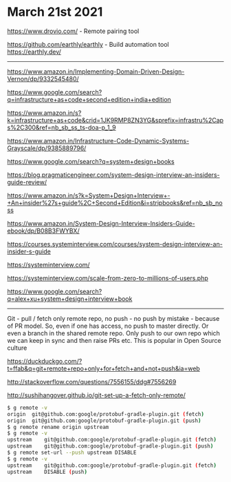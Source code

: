 # March 21st 2021

https://www.drovio.com/ - Remote pairing tool

https://github.com/earthly/earthly - Build automation tool
https://earthly.dev/

---

https://www.amazon.in/Implementing-Domain-Driven-Design-Vernon/dp/9332545480/

https://www.google.com/search?q=infrastructure+as+code+second+edition+india+edition

https://www.amazon.in/s?k=infrastructure+as+code&crid=1JK9RMP8ZN3YG&sprefix=infrastru%2Caps%2C300&ref=nb_sb_ss_ts-doa-p_1_9

https://www.amazon.in/Infrastructure-Code-Dynamic-Systems-Grayscale/dp/9385889796/

https://www.google.com/search?q=system+design+books

https://blog.pragmaticengineer.com/system-design-interview-an-insiders-guide-review/

https://www.amazon.in/s?k=System+Design+Interview+-+An+insider%27s+guide%2C+Second+Edition&i=stripbooks&ref=nb_sb_noss

https://www.amazon.in/System-Design-Interview-Insiders-Guide-ebook/dp/B08B3FWYBX/

https://courses.systeminterview.com/courses/system-design-interview-an-insider-s-guide

https://systeminterview.com/

https://systeminterview.com/scale-from-zero-to-millions-of-users.php

https://www.google.com/search?q=alex+xu+system+design+interview+book

---

Git - pull / fetch only remote repo, no push - no push by mistake - because of
PR model. So, even if one has access, no push to master directly. Or even a
branch in the shared remote repo. Only push to our own repo which we can keep
in sync and then raise PRs etc. This is popular in Open Source culture

https://duckduckgo.com/?t=ffab&q=git+remote+repo+only+for+fetch+and+not+push&ia=web

http://stackoverflow.com/questions/7556155/ddg#7556269

http://sushihangover.github.io/git-set-up-a-fetch-only-remote/

```bash
$ g remote -v
origin	git@github.com:google/protobuf-gradle-plugin.git (fetch)
origin	git@github.com:google/protobuf-gradle-plugin.git (push)
$ g remote rename origin upstream
$ g remote -v
upstream	git@github.com:google/protobuf-gradle-plugin.git (fetch)
upstream	git@github.com:google/protobuf-gradle-plugin.git (push)
$ g remote set-url --push upstream DISABLE
$ g remote -v
upstream	git@github.com:google/protobuf-gradle-plugin.git (fetch)
upstream	DISABLE (push)
```

